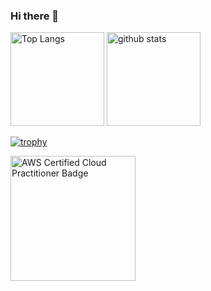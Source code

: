 ### Hi there 👋

<!--
**kakikubo/kakikubo** is a ✨ _special_ ✨ repository because its `README.md` (this file) appears on your GitHub profile.

Here are some ideas to get you started:

- 🔭 I’m currently working on ...
- 🌱 I’m currently learning ...
- 👯 I’m looking to collaborate on ...
- 🤔 I’m looking for help with ...
- 💬 Ask me about ...
- 📫 How to reach me: ...
- 😄 Pronouns: ...
- ⚡ Fun fact: ...
-->
<p align="left"> 
  <img alt="Top Langs" height="150px" src="https://github-readme-stats.vercel.app/api/top-langs/?username=kakikubo&layout=compact&count_private=true&show_icons=true&theme=onedark" />
  <img alt="github stats" height="150px" src="https://github-readme-stats.vercel.app/api?username=kakikubo&count_private=true&show_icons=true&show_icons=true&theme=onedark" />
</p>

[![trophy](https://github-profile-trophy.vercel.app/?username=kakikubo&theme=onedark&column=7
)](https://github.com/ryo-ma/github-profile-trophy)

<img width="200" height="200" alt="AWS Certified Cloud Practitioner Badge" src="https://github.com/user-attachments/assets/0be50ac8-798d-4ce1-87f2-64d3efe84016" />

